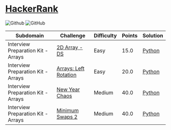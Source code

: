 # [HackerRank](https://www.hackerrank.com/)

![Github](https://img.shields.io/badge/languages-python-green.svg?longCache=true&style=for-the-badge)
![GitHub](https://img.shields.io/github/license/mashape/apistatus.svg?style=for-the-badge)

| Subdomain       |  Challenge      | Difficulty      |   Points  | Solution |          
|---------------- | --------------- | --------------- | --------- | -------- |
Interview Preparation Kit - Arrays | [2D Array - DS](https://www.hackerrank.com/challenges/2d-array/problem) | Easy | 15.0 |[Python](./Arrays/2d-array.py)
Interview Preparation Kit - Arrays | [Arrays: Left Rotation](https://www.hackerrank.com/challenges/ctci-array-left-rotation/problem) | Easy | 20.0 |[Python](./Arrays/left-rotation.py)|
Interview Preparation Kit - Arrays | [New Year Chaos](https://www.hackerrank.com/challenges/new-year-chaos/problem) | Medium | 40.0 | [Python](./Arrays/new-year-chaos.py)
Interview Preparation Kit - Arrays | [Minimum Swaps 2](https://www.hackerrank.com/challenges/minimum-swaps-2/) | Medium | 40.0 | [Python](./Arrays/minimum-swaps-2.py)|